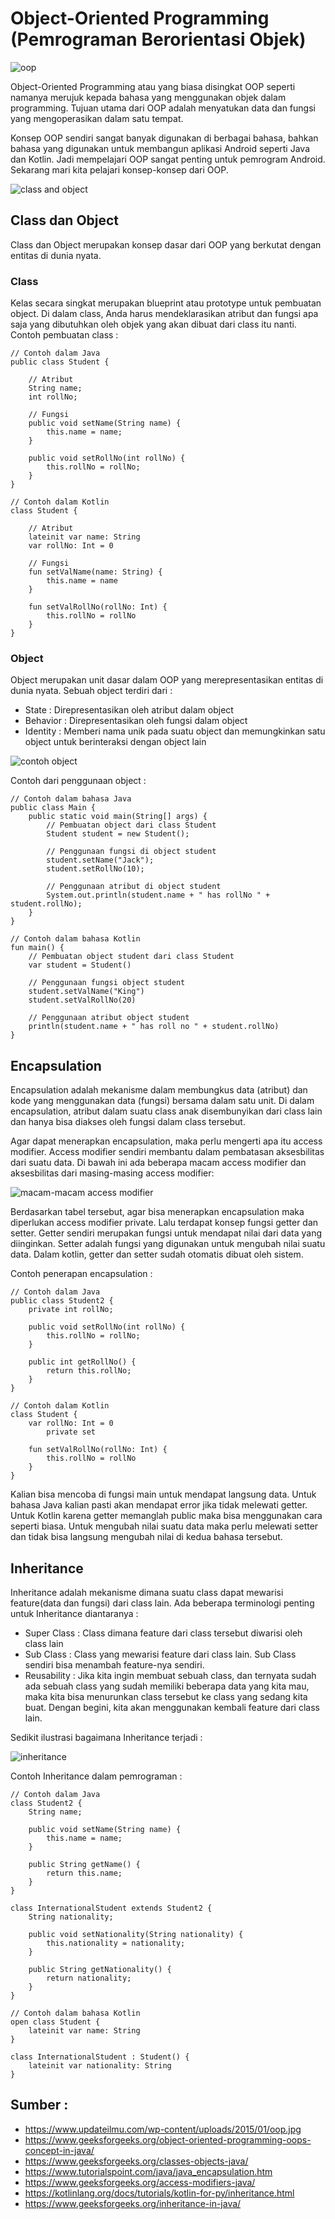 # Object-Oriented Programming (Pemrograman Berorientasi Objek)

![oop](img/oop.jpg)

Object-Oriented Programming atau yang biasa disingkat OOP seperti namanya merujuk kepada bahasa yang menggunakan objek dalam programming. Tujuan utama dari OOP adalah menyatukan data dan fungsi yang mengoperasikan dalam satu tempat.

Konsep OOP sendiri sangat banyak digunakan di berbagai bahasa, bahkan bahasa yang digunakan untuk membangun aplikasi Android seperti Java dan Kotlin. Jadi mempelajari OOP sangat penting untuk pemrogram Android. Sekarang mari kita pelajari konsep-konsep dari OOP.

![class and object](img/oop2.jpg)

## Class dan Object
Class dan Object merupakan konsep dasar dari OOP yang berkutat dengan entitas di dunia nyata. 

### Class
Kelas secara singkat merupakan blueprint atau prototype untuk pembuatan object. Di dalam class, Anda harus mendeklarasikan atribut dan fungsi apa saja yang dibutuhkan oleh objek yang akan dibuat dari class itu nanti. Contoh pembuatan class :

```
// Contoh dalam Java
public class Student {

    // Atribut
    String name;
    int rollNo;

    // Fungsi
    public void setName(String name) {
        this.name = name;
    }

    public void setRollNo(int rollNo) {
        this.rollNo = rollNo;
    }
}
```

```
// Contoh dalam Kotlin
class Student {

    // Atribut
    lateinit var name: String
    var rollNo: Int = 0

    // Fungsi
    fun setValName(name: String) {
        this.name = name
    }

    fun setValRollNo(rollNo: Int) {
        this.rollNo = rollNo
    }
}
```

### Object
Object merupakan unit dasar dalam OOP yang merepresentasikan entitas di dunia nyata. Sebuah object terdiri dari :
- State : Direpresentasikan oleh atribut dalam object
- Behavior : Direpresentasikan oleh fungsi dalam object
- Identity : Memberi nama unik pada suatu object dan memungkinkan satu object untuk berinteraksi dengan object lain

![contoh object](img/oop3.png)

Contoh dari penggunaan object :
```
// Contoh dalam bahasa Java
public class Main {
    public static void main(String[] args) {
        // Pembuatan object dari class Student
        Student student = new Student();

        // Penggunaan fungsi di object student
        student.setName("Jack");
        student.setRollNo(10);

        // Penggunaan atribut di object student
        System.out.println(student.name + " has rollNo " + student.rollNo);
    }
}
```

```
// Contoh dalam bahasa Kotlin
fun main() {
    // Pembuatan object student dari class Student
    var student = Student()

    // Penggunaan fungsi object student
    student.setValName("King")
    student.setValRollNo(20)

    // Penggunaan atribut object student
    println(student.name + " has roll no " + student.rollNo)
}
```

## Encapsulation
Encapsulation adalah mekanisme dalam membungkus data (atribut) dan kode yang menggunakan data (fungsi) bersama dalam satu unit. Di dalam encapsulation, atribut dalam suatu class anak disembunyikan dari class lain dan hanya bisa diakses oleh fungsi dalam class tersebut.

Agar dapat menerapkan encapsulation, maka perlu mengerti apa itu access modifier. Access modifier sendiri membantu dalam pembatasan aksesbilitas dari suatu data. Di bawah ini ada beberapa macam access modifier dan aksesbilitas dari masing-masing access modifier:

![macam-macam access modifier](img/oop4.png)

Berdasarkan tabel tersebut, agar bisa menerapkan encapsulation maka diperlukan access modifier private. Lalu terdapat konsep fungsi getter dan setter. Getter sendiri merupakan fungsi untuk mendapat nilai dari data yang diinginkan. Setter adalah fungsi yang digunakan untuk mengubah nilai suatu data. Dalam kotlin, getter dan setter sudah otomatis dibuat oleh sistem.

Contoh penerapan encapsulation :

```
// Contoh dalam Java
public class Student2 {
    private int rollNo;

    public void setRollNo(int rollNo) {
        this.rollNo = rollNo;
    }

    public int getRollNo() {
        return this.rollNo;
    }
}
```

```
// Contoh dalam Kotlin
class Student {
    var rollNo: Int = 0
        private set

    fun setValRollNo(rollNo: Int) {
        this.rollNo = rollNo
    }
}
```

Kalian bisa mencoba di fungsi main untuk mendapat langsung data. Untuk bahasa Java kalian pasti akan mendapat error jika tidak melewati getter. Untuk Kotlin karena getter memanglah public maka bisa menggunakan cara seperti biasa. Untuk mengubah nilai suatu data maka perlu melewati setter dan tidak bisa langsung mengubah nilai di kedua bahasa tersebut.

## Inheritance
Inheritance adalah mekanisme dimana suatu class dapat mewarisi feature(data dan fungsi) dari class lain. Ada beberapa terminologi penting untuk Inheritance diantaranya :
- Super Class : Class dimana feature dari class tersebut diwarisi oleh class lain
- Sub Class : Class yang mewarisi feature dari class lain. Sub Class sendiri bisa menambah feature-nya sendiri.
- Reusability : Jika kita ingin membuat sebuah class, dan ternyata sudah ada sebuah class yang sudah memiliki beberapa data yang kita mau, maka kita bisa menurunkan class tersebut ke class yang sedang kita buat. Dengan begini, kita akan menggunakan kembali feature dari class lain.

Sedikit ilustrasi bagaimana Inheritance terjadi :

![inheritance](img/oop5.jpg)

Contoh Inheritance dalam pemrograman :
```
// Contoh dalam Java
class Student2 {
    String name;

    public void setName(String name) {
        this.name = name;
    }

    public String getName() {
        return this.name;
    }
}

class InternationalStudent extends Student2 {
    String nationality;

    public void setNationality(String nationality) {
        this.nationality = nationality;
    }

    public String getNationality() {
        return nationality;
    }
}
```

```
// Contoh dalam bahasa Kotlin
open class Student {
    lateinit var name: String
}

class InternationalStudent : Student() {
    lateinit var nationality: String
}
```

## Sumber :
- https://www.updateilmu.com/wp-content/uploads/2015/01/oop.jpg
- https://www.geeksforgeeks.org/object-oriented-programming-oops-concept-in-java/
- https://www.geeksforgeeks.org/classes-objects-java/
- https://www.tutorialspoint.com/java/java_encapsulation.htm
- https://www.geeksforgeeks.org/access-modifiers-java/
- https://kotlinlang.org/docs/tutorials/kotlin-for-py/inheritance.html
- https://www.geeksforgeeks.org/inheritance-in-java/